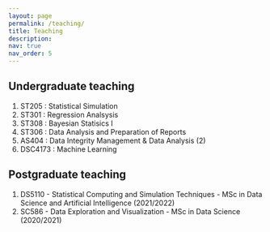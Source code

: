 ```yaml
---
layout: page
permalink: /teaching/
title: Teaching
description: 
nav: true
nav_order: 5
---
```


 
## Undergraduate teaching 

1. ST205 : Statistical Simulation
2. ST301 : Regression Analsysis 
3. ST308 : Bayesian Statisics I
4. ST306 : Data Analysis and Preparation of Reports
5. AS404 : Data Integrity Management & Data Analysis (2) 
6. DSC4173 : Machine Learning   

## Postgraduate teaching 

1. DS5110 - Statistical Computing and Simulation Techniques - MSc in Data Science and Artificial Intelligence  (2021/2022)
2. SC586  - Data Exploration and Visualization - MSc in Data Science (2020/2021)